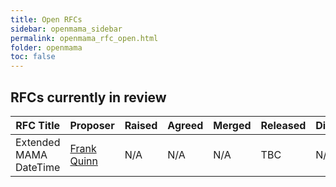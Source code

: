 ```yaml
---
title: Open RFCs
sidebar: openmama_sidebar
permalink: openmama_rfc_open.html
folder: openmama
toc: false
---
```



[comment]: <> (Comment this out when an RFC is in-flight, see http://stackoverflow.com/questions/4823468/comments-in-markdown)

[comment]: <> (## There are currently no open RFCs awaiting review)


[comment]: <> (Uncomment the lines below when an RFC is in-flight)

## RFCs currently in review

| RFC Title | Proposer  | Raised     | Agreed | Merged | Released | Discussed | Document | Changes |
| --------- | --------- | ---------- | ------ | ------ | -------- | --------- | -------- | ------- |
| Extended MAMA DateTime | [Frank Quinn](https://github.com/fquinner) | N/A | N/A | N/A | TBC | N/A | [View](openmama_rfc_extended_datetime.html) | N/A |

